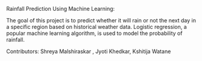 Rainfall Prediction Using Machine Learning:

The goal of this project is to predict whether it will rain or not the next day in a specific region based on historical weather data. 
Logistic regression, a popular machine learning algorithm, is used to model the probability of rainfall.

Contributors:
Shreya Malshiraskar ,
Jyoti Khedkar,
Kshitija Watane




